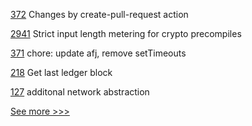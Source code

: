 
[372](https://github.com/hyperledger/aries-agent-test-harness/pull/372) Changes by create-pull-request action

[2941](https://github.com/hyperledger/besu/pull/2941) Strict input length metering for crypto precompiles

[371](https://github.com/hyperledger/aries-agent-test-harness/pull/371) chore: update afj, remove setTimeouts

[218](https://github.com/hyperledger-labs/orion-server/pull/218) Get last ledger block

[127](https://github.com/hyperledger-labs/fabric-token-sdk/pull/127) additonal network abstraction


[See more >>>](https://start-here.hyperledger.org/pull-requests)
